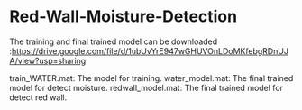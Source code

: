 # Red-Wall-Moisture-Detection

The training and final trained model can be downloaded :https://drive.google.com/file/d/1ubUvYrE947wGHUVOnLDoMKfebgRDnUJA/view?usp=sharing

train_WATER.mat: The model for training. 
water_model.mat: The final trained model for detect moisture.
redwall_model.mat: The final trained model for detect red wall.


